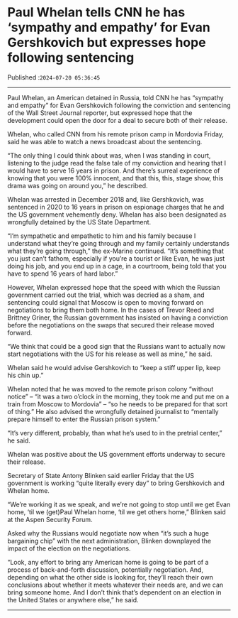 # Paul Whelan tells CNN he has ‘sympathy and empathy’ for Evan Gershkovich but expresses hope following sentencing

Published :`2024-07-20 05:36:45`

---

Paul Whelan, an American detained in Russia, told CNN he has “sympathy and empathy” for Evan Gershkovich following the conviction and sentencing of the Wall Street Journal reporter, but expressed hope that the development could open the door for a deal to secure both of their release.

Whelan, who called CNN from his remote prison camp in Mordovia Friday, said he was able to watch a news broadcast about the sentencing.

“The only thing I could think about was, when I was standing in court, listening to the judge read the false tale of my conviction and hearing that I would have to serve 16 years in prison. And there’s surreal experience of knowing that you were 100% innocent, and that this, this, stage show, this drama was going on around you,” he described.

Whelan was arrested in December 2018 and, like Gershkovich, was sentenced in 2020 to 16 years in prison on espionage charges that he and the US government vehemently deny. Whelan has also been designated as wrongfully detained by the US State Department.

“I’m sympathetic and empathetic to him and his family because I understand what they’re going through and my family certainly understands what they’re going through,” the ex-Marine continued. “It’s something that you just can’t fathom, especially if you’re a tourist or like Evan, he was just doing his job, and you end up in a cage, in a courtroom, being told that you have to spend 16 years of hard labor.”

However, Whelan expressed hope that the speed with which the Russian government carried out the trial, which was decried as a sham, and sentencing could signal that Moscow is open to moving forward on negotiations to bring them both home. In the cases of Trevor Reed and Brittney Griner, the Russian government has insisted on having a conviction before the negotiations on the swaps that secured their release moved forward.

“We think that could be a good sign that the Russians want to actually now start negotiations with the US for his release as well as mine,” he said.

Whelan said he would advise Gershkovich to “keep a stiff upper lip, keep his chin up.”

Whelan noted that he was moved to the remote prison colony “without notice” – “it was a two o’clock in the morning, they took me and put me on a train from Moscow to Mordovia” – “so he needs to be prepared for that sort of thing.” He also advised the wrongfully detained journalist to “mentally prepare himself to enter the Russian prison system.”

“It’s very different, probably, than what he’s used to in the pretrial center,” he said.

Whelan was positive about the US government efforts underway to secure their release.

Secretary of State Antony Blinken said earlier Friday that the US government is working “quite literally every day” to bring Gershkovich and Whelan home.

“We’re working it as we speak, and we’re not going to stop until we get Evan home, ‘til we (get)Paul Whelan home, ‘til we get others home,” Blinken said at the Aspen Security Forum.

Asked why the Russians would negotiate now when “it’s such a huge bargaining chip” with the next administration, Blinken downplayed the impact of the election on the negotiations.

“Look, any effort to bring any American home is going to be part of a process of back-and-forth discussion, potentially negotiation. And, depending on what the other side is looking for, they’ll reach their own conclusions about whether it meets whatever their needs are, and we can bring someone home. And I don’t think that’s dependent on an election in the United States or anywhere else,” he said.

---

